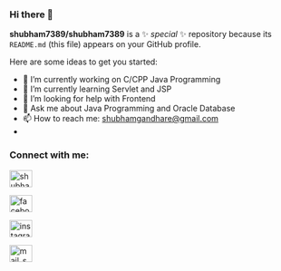 ### Hi there 👋


**shubham7389/shubham7389** is a ✨ _special_ ✨ repository because its `README.md` (this file) appears on your GitHub profile.

Here are some ideas to get you started:

- 🔭 I’m currently working on C/CPP Java Programming
- 🌱 I’m currently learning Servlet and JSP
- 🤔 I’m looking for help with Frontend
- 💬 Ask me about Java Programming and Oracle Database
- 📫 How to reach me: shubhamgandhare@gmail.com
- 

<h3 align="left">Connect with me:</h3>
<p align="left">

<a href="linkedin.com/in/shubham-gandhare-4135b220a" target="blank"><img align="center" src="https://img.icons8.com/nolan/100/linkedin.png" alt="shubham_linkedin" height="30" width="40" /></a>

<a href="https://www.facebook.com/shubhamgandhare.shubhamgandhare" target="blank"><img align="center" src="https://img.icons8.com/nolan/80/facebook-new.png" alt="facebook_shubham" height="30" width="40" /></a>

<a href="https://www.instagram.com/official_shubham_008/" target="blank"><img align="center" src="https://img.icons8.com/office/80/000000/instagram-new.png" alt="instagram_shubham" height="30" width="40" /></a>

<a href="mailto:shubhamgandhare779@gmail.com" target="blank"><img align="center" src="https://img.icons8.com/color/80/000000/gmail-new.png" alt="mail_shubham" height="30" width="40" /></a>

</p>


